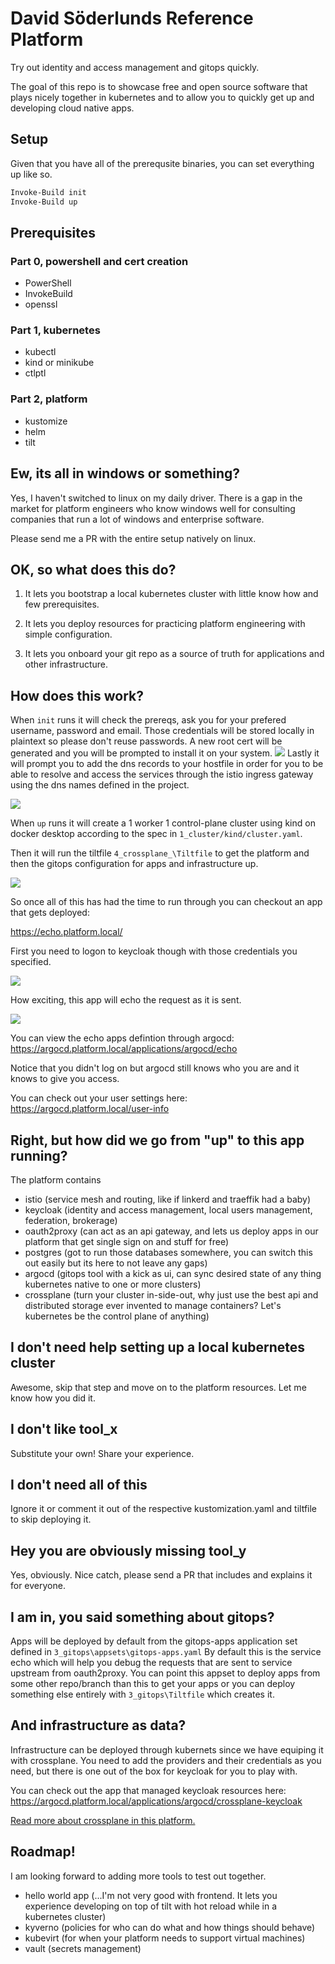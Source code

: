 # David Söderlunds Reference Platform

Try out identity and access management and gitops quickly.

The goal of this repo is to showcase free and open source software that plays nicely together in kubernetes and to allow you to quickly get up and developing cloud native apps.

## Setup

Given that you have all of the prerequsite binaries, you can set everything up like so.

``` PowerShell
Invoke-Build init
Invoke-Build up
```

## Prerequisites

### Part 0, powershell and cert creation

- PowerShell
- InvokeBuild
- openssl

### Part 1, kubernetes

- kubectl
- kind or minikube
- ctlptl

### Part 2, platform

- kustomize
- helm
- tilt

## Ew, its all in windows or something?

Yes, I haven't switched to linux on my daily driver. There is a gap in the market for platform engineers who know windows well for consulting companies that run a lot of windows and enterprise software.

Please send me a PR with the entire setup natively on linux.

## OK, so what does this do?

1. It lets you bootstrap a local kubernetes cluster with little know how and few prerequisites.

2. It lets you deploy resources for practicing platform engineering with simple configuration.

3. It lets you onboard your git repo as a source of truth for applications and other infrastructure.

## How does this work?

When `init` runs it will check the prereqs, ask you for your prefered username, password and email. Those credentials will be stored locally in plaintext so please don't reuse passwords.
A new root cert will be generated and you will be prompted to install it on your system.
![](./docs/assets/2024-03-23-18-54-30.png)
Lastly it will prompt you to add the dns records to your hostfile in order for you to be able to resolve and access the services through the istio ingress gateway using the dns names defined in the project.

![](./docs/assets/2024-03-23-18-59-39.png)


When `up` runs it will create a 1 worker 1 control-plane cluster using kind on docker desktop according to the spec in `1_cluster/kind/cluster.yaml`.

Then it will run the tiltfile `4_crossplane_\Tiltfile` to get the platform and then the gitops configuration for apps and infrastructure up.

![](./docs/assets/2024-03-23-18-58-03.png)

So once all of this has had the time to run through you can checkout an app that gets deployed:

https://echo.platform.local/

First you need to logon to keycloak though with those credentials you specified.

![](./docs/assets/2024-03-23-19-09-35.png)

How exciting, this app will echo the request as it is sent.

![](./docs/assets/2024-03-23-19-10-12.png)

You can view the echo apps defintion through argocd: https://argocd.platform.local/applications/argocd/echo

Notice that you didn't log on but argocd still knows who you are and it knows to give you access.

You can check out your user settings here: https://argocd.platform.local/user-info

## Right, but how did we go from "up" to this app running?

The platform contains

- istio (service mesh and routing, like if linkerd and traeffik had a baby)
- keycloak (identity and access management, local users management, federation, brokerage)
- oauth2proxy (can act as an api gateway, and lets us deploy apps in our platform that get single sign on and stuff for free)
- postgres (got to run those databases somewhere, you can switch this out easily but its here to not leave any gaps)
- argocd (gitops tool with a kick as ui, can sync desired state of any thing kubernetes native to one or more clusters)
- crossplane (turn your cluster in-side-out, why just use the best api and distributed storage ever invented to manage containers? Let's kubernetes be the control plane of anything)

## I don't need help setting up a local kubernetes cluster

Awesome, skip that step and move on to the platform resources. Let me know how you did it.

## I don't like tool_x

Substitute your own! Share your experience.

## I don't need all of this

Ignore it or comment it out of the respective kustomization.yaml and tiltfile to skip deploying it.

## Hey you are obviously missing tool_y

Yes, obviously. Nice catch, please send a PR that includes and explains it for everyone.

## I am in, you said something about gitops?

Apps will be deployed by default from the gitops-apps application set defined in `3_gitops\appsets\gitops-apps.yaml`
By default this is the service echo which will help you debug the requests that are sent to service upstream from oauth2proxy.
You can point this appset to deploy apps from some other repo/branch than this to get your apps or you can deploy something else entirely with `3_gitops\Tiltfile` which creates it.

## And infrastructure as data?

Infrastructure can be deployed through kubernets since we have equiping it with crossplane. You need to add the providers and their credentials as you need, but there is one out of the box for keycloak for you to play with.

You can check out the app that managed keycloak resources here: https://argocd.platform.local/applications/argocd/crossplane-keycloak

[Read more about crossplane in this platform.](crossplane.md)


## Roadmap!

I am looking forward to adding more tools to test out together.

- hello world app (...I'm not very good with frontend. It lets you experience developing on top of tilt with hot reload while in a kubernetes cluster)
- kyverno (policies for who can do what and how things should behave)
- kubevirt (for when your platform needs to support virtual machines)
- vault (secrets management)
